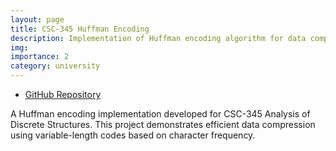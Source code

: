```yaml
---
layout: page
title: CSC-345 Huffman Encoding
description: Implementation of Huffman encoding algorithm for data compression
img: 
importance: 2
category: university
---
```


- [GitHub Repository](https://github.com/kaderator2/CSC-345---Huffman-Encoding)

A Huffman encoding implementation developed for CSC-345 Analysis of Discrete Structures. This project demonstrates efficient data compression using variable-length codes based on character frequency.
